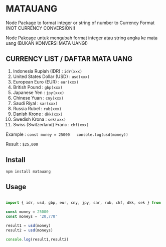 # MATAUANG

Node Package to format integer or string of number to Currency Format (NOT CURRENCY CONVERSION!)

Node Pakcage untuk mengubah format integer atau string angka ke mata uang (BUKAN KONVERSI MATA UANG!)

## CURRENCY LIST / DAFTAR MATA UANG

1. Indonesia Rupiah (IDR) : `idr(xxx)`
2. United States Dollar (USD) : `usd(xxx)`
3. European Euro (EUR) : `eur(xxx)`
4. British Pound : `gbp(xxx)`
5. Japanese Yen : `jpy(xxx)`
6. Chinese Yuan : `cny(xxx)`
7. Saudi Riyal : `sar(xxx)`
8. Russia Rubel : `rub(xxx)`
9. Danish Krone : `dkk(xxx)`
10. Swedish Krona : `sek(xxx)`
11. Swiss (Switzerland) Franc : `chf(xxx)`

Example : `const money = 25000   console.log(usd(money))`

Result : `$25,000`

## Install

`npm install matauang`

## Usage

```javascript

import { idr, usd, gbp, eur, cny, jpy, sar, rub, chf, dkk, sek } from 'matauang' // You can import all currencies available or one of them you need

const money = 25000
const moneys = '20,770'

result1 = usd(money)
result2 = usd(moneys)

console.log(result1,result2)

```
